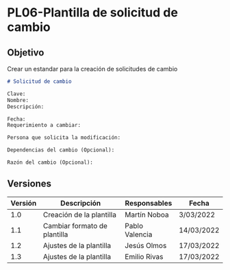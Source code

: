 # PL06-Plantilla de solicitud de cambio

## Objetivo

Crear un estandar para la creación de solicitudes de cambio

```md
# Solicitud de cambio

Clave:
Nombre:
Descripción:

Fecha:
Requerimiento a cambiar:

Persona que solicita la modificación:

Dependencias del cambio (Opcional):

Razón del cambio (Opcional):


```

## Versiones

| Versión | Descripción                      | Responsables   | Fecha      |
| ------- | -------------------------------- | -------------- | ---------- |
| 1.0     | Creación de la plantilla         | Martín Noboa   | 3/03/2022  |
| 1.1     | Cambiar formato de plantilla     | Pablo Valencia | 14/03/2022 |
| 1.2     | Ajustes de la plantilla          | Jesús Olmos    | 17/03/2022 |
| 1.3     | Ajustes de la plantilla          | Emilio Rivas   | 17/03/2022 |
